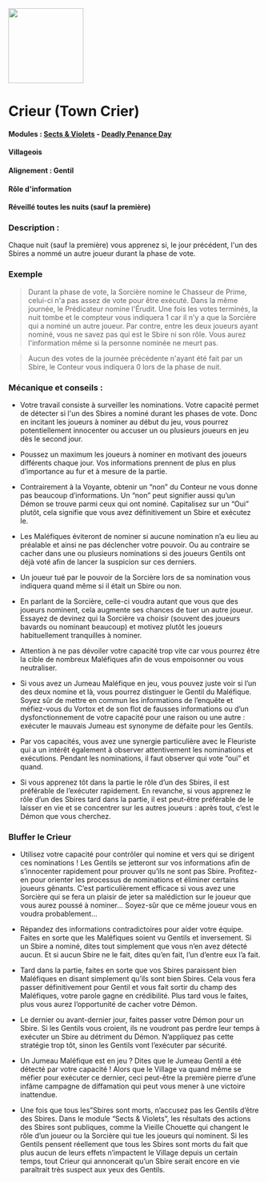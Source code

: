 <img src="https://github.com/brain-academy/wiki/blob/master/public/img/blood-on-the-clocktower/roles/towncrier.png?raw=true" height="150"> 

# Crieur (Town Crier)

#### Modules : [Sects & Violets](https://brain-academy.github.io/wiki/blood-on-the-clocktower/modules/sects-and-violets) - [Deadly Penance Day](https://brain-academy.github.io/wiki/blood-on-the-clocktower/modules/deadly-penance-day)
#### Villageois
#### Alignement : Gentil 
#### Rôle d'information
#### Réveillé toutes les nuits (sauf la première)

### Description :

Chaque nuit (sauf la première) vous apprenez si, le jour précédent, l'un des Sbires a nommé un autre joueur durant la phase de vote.

### Exemple
> Durant la phase de vote, la Sorcière nomine le Chasseur de Prime, celui-ci n'a pas assez de vote pour être exécuté. Dans la même journée, le Prédicateur nomine l'Érudit. Une fois les votes terminés, la nuit tombe et le compteur vous indiquera 1 car il n'y a que la Sorcière qui a nominé un autre joueur. Par contre, entre les deux joueurs ayant nominé, vous ne savez pas qui est le Sbire ni son rôle. Vous aurez l'information même si la personne nominée ne meurt pas.

> Aucun des votes de la journée précédente n'ayant été fait par un Sbire, le Conteur vous indiquera 0 lors de la phase de nuit.


### Mécanique et conseils :


- Votre travail consiste à surveiller les nominations. Votre capacité permet de détecter si l'un des Sbires a nominé durant les phases de vote. Donc en incitant les joueurs à nominer au début du jeu, vous pourrez potentiellement innocenter ou accuser un ou plusieurs joueurs en jeu dès le second jour.

- Poussez un maximum les joueurs à nominer en motivant des joueurs différents chaque jour. Vos informations prennent de plus en plus d’importance au fur et à mesure de la partie.

- Contrairement à la Voyante, obtenir un “non” du Conteur ne vous donne pas beaucoup d’informations. Un “non” peut signifier aussi qu’un Démon se trouve parmi ceux qui ont nominé.
Capitalisez sur un “Oui” plutôt, cela signifie que vous avez définitivement un Sbire et exécutez le.    


- Les Maléfiques éviteront de nominer si aucune nomination n’a eu lieu au préalable et ainsi ne pas déclencher votre pouvoir. Ou au contraire se cacher dans une ou plusieurs nominations si des joueurs Gentils ont déjà voté afin de lancer la suspicion sur ces derniers.

- Un joueur tué par le pouvoir de la Sorcière lors de sa nomination vous indiquera quand même si il était un Sbire ou non.

- En parlant de la Sorcière, celle-ci voudra autant que vous que des joueurs nominent, cela augmente ses chances de tuer un autre joueur. Essayez de devinez qui la Sorcière va choisir (souvent des joueurs bavards ou nominant beaucoup) et motivez plutôt les joueurs habituellement tranquilles à nominer. 

- Attention à ne pas dévoiler votre capacité trop vite car vous pourrez être la cible de nombreux Maléfiques afin de vous empoisonner ou vous neutraliser.

- Si vous avez un Jumeau Maléfique en jeu, vous pouvez juste voir si l’un des deux nomine et là, vous pourrez distinguer le Gentil du Maléfique. Soyez sûr de mettre en commun les informations de l’enquête et méfiez-vous du Vortox et de son flot de fausses informations ou d’un dysfonctionnement de votre capacité pour une raison ou une autre : exécuter le mauvais Jumeau est synonyme de défaite pour les Gentils.
- Par vos capacités, vous avez une synergie particulière avec le Fleuriste qui a un intérêt également à observer attentivement les nominations et exécutions. Pendant les nominations, il faut observer qui vote “oui” et quand.

- Si vous apprenez tôt dans la partie le rôle d’un des Sbires, il est préférable de l’exécuter rapidement. En revanche, si vous apprenez le rôle d’un des Sbires tard dans la partie, il est peut-être préférable de le laisser en vie et se concentrer sur les autres joueurs : après tout, c’est le Démon que vous cherchez.

  
### Bluffer le Crieur

- Utilisez votre capacité pour contrôler qui nomine et vers qui se dirigent ces nominations ! Les Gentils se jetteront sur vos informations afin de s’innocenter rapidement pour prouver qu’ils ne sont pas Sbire. Profitez-en pour orienter les processus de nominations et éliminer certains joueurs gênants. C’est particulièrement efficace si vous avez une Sorcière qui se fera un plaisir de jeter sa malédiction sur le joueur que vous aurez poussé à nominer… Soyez-sûr que ce même joueur vous en voudra probablement... 

- Répandez des informations contradictoires pour aider votre équipe. Faites en sorte que les Maléfiques soient vu Gentils et inversement. Si un Sbire a nominé, dites tout simplement que vous n’en avez détecté aucun. Et si aucun Sbire ne le fait, dites qu’en fait, l’un d’entre eux l’a fait.

- Tard dans la partie, faites en sorte que vos Sbires paraissent bien Maléfiques en disant simplement qu’ils sont bien Sbires. Cela vous fera passer définitivement pour Gentil et vous fait sortir du champ des Maléfiques, votre parole gagne en crédibilité. Plus tard vous le faites, plus vous aurez l’opportunité de cacher votre Démon.

- Le dernier ou avant-dernier jour, faites passer votre Démon pour un Sbire. Si les Gentils vous croient, ils ne voudront pas perdre leur temps à exécuter un Sbire au détriment du Démon. N’appliquez pas cette stratégie trop tôt, sinon les Gentils vont l’exécuter par sécurité.

- Un Jumeau Maléfique est en jeu ? Dites que le Jumeau Gentil a été détecté par votre capacité ! Alors que le Village va quand même se méfier pour exécuter ce dernier, ceci peut-être la première pierre d’une infâme campagne de diffamation qui peut vous mener à une victoire inattendue.

- Une fois que tous les”Sbires sont morts, n’accusez pas les Gentils d’être des Sbires. Dans le module “Sects & Violets”, les résultats des actions des Sbires sont publiques, comme la Vieille Chouette qui changent le rôle d’un joueur ou la Sorcière qui tue les joueurs qui nominent. 
Si les Gentils pensent réellement que tous les Sbires sont morts du fait que plus aucun de leurs effets n’impactent le Village depuis un certain temps, tout Crieur qui annoncerait qu’un Sbire serait encore en vie paraîtrait très suspect aux yeux des Gentils.      
